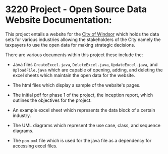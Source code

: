 # 3220 Project - Open Source Data Website Documentation: 
This project entails a website for the <ins>City of Windsor</ins> which holds the data sets for various industries allowing the stakeholders of the City namely the taxpayers to use the open data for making strategic decisions.  

There are various documents within this project these include the:

- Java files `CreateExcel.java`, `DeleteExcel.java`, `UpdateExcel.java`, and `UploadFile.java` which are capable of opening, adding, and deleting the excel sheets which maintain the open data for the website.

- The html files which display a sample of the website's pages.

- The initial pdf for phase 1 of the project, the inception report, which outlines the objectives for the project.

- An example excel sheet which represents the data block of a certain industry. 

- The UML diagrams which represent the use case, class, and sequence diagrams.

- The `pom.xml` file which is used for the java file as a dependency for accessing excel files.
